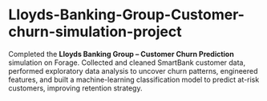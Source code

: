 # Lloyds-Banking-Group-Customer-churn-simulation-project
Completed the **Lloyds Banking Group – Customer Churn Prediction** simulation on Forage. Collected and cleaned SmartBank customer data, performed exploratory data analysis to uncover churn patterns, engineered features, and built a machine-learning classification model to predict at-risk customers, improving retention strategy.

